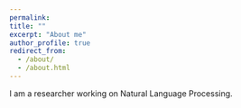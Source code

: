 ```yaml
---
permalink: 
title: ""
excerpt: "About me"
author_profile: true
redirect_from: 
  - /about/
  - /about.html
---
```


I am a researcher working on Natural Language Processing.
